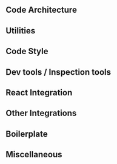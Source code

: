 ## Code Architecture


## Utilities


## Code Style


## Dev tools / Inspection tools


## React Integration


## Other Integrations


## Boilerplate


## Miscellaneous

